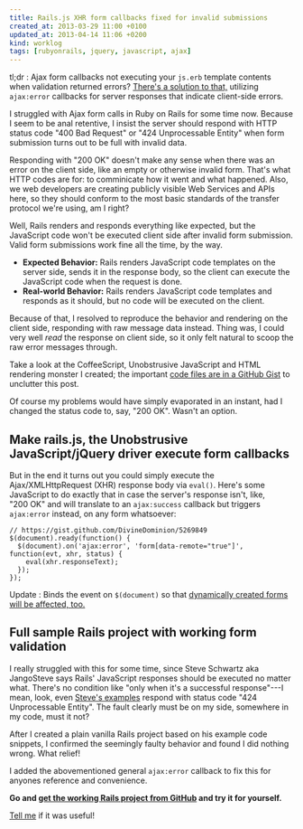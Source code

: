 ```yaml
---
title: Rails.js XHR form callbacks fixed for invalid submissions
created_at: 2013-03-29 11:00 +0100
updated_at: 2013-04-14 11:06 +0200
kind: worklog
tags: [rubyonrails, jquery, javascript, ajax]
---
```


tl;dr
:   Ajax form callbacks not executing your `js.erb` template contents when validation returned errors? [There's a solution to that,][2] utilizing `ajax:error` callbacks for server responses that indicate client-side errors.

I struggled with Ajax form calls in Ruby on Rails for some time now.  Because I seem to be anal retentive, I insist the server should respond with HTTP status code "400 Bad Request" or "424 Unprocessable Entity" when form submission turns out to be full with invalid data.

Responding with "200&nbsp;OK" doesn't make any sense when there was an error on the client side, like an empty or otherwise invalid form.  That's what HTTP codes are for:  to comminicate how it went and what happened.  Also, we web developers are creating publicly visible Web Services and APIs here, so they should conform to the most basic standards of the transfer protocol we're using, am I right?

Well, Rails renders and responds everything like expected, but the JavaScript code won't be executed client side after invalid form submission.  Valid form submissions work fine all the time, by the way.

- **Expected Behavior:** Rails renders JavaScript code templates on the server side, sends it in the response body, so the client can execute the JavaScript code when the request is done.
- **Real-world Behavior:** Rails renders JavaScript code templates and responds as it should, but no code will be executed on the client.

Because of that, I resolved to reproduce the behavior and rendering on the client side, responding with raw message data instead.  Thing was, I could very well _read_ the response on client side, so it only felt natural to scoop the raw error messages through.

Take a look at the CoffeeScript, Unobstrusive JavaScript and HTML rendering monster I created; the important [code files are in a GitHub Gist][3] to unclutter this post.

Of course my problems would have simply evaporated in an instant, had I changed the status code to, say, "200&nbsp;OK".  Wasn't an option.

[3]: https://gist.github.com/DivineDominion/5269802

## Make rails.js, the Unobstrusive JavaScript/jQuery driver execute form callbacks

But in the end it turns out you could simply execute the Ajax/XMLHttpRequest (XHR) response body via `eval()`.  Here's some JavaScript to do exactly that in case the server's response isn't, like, "200&nbsp;OK" and will translate to an `ajax:success` callback but triggers `ajax:error` instead, on any form whatsoever:

    // https://gist.github.com/DivineDominion/5269849
    $(document).ready(function() {
      $(document).on('ajax:error', 'form[data-remote="true"]', function(evt, xhr, status) {
        eval(xhr.responseText);
      });
    });

  [stackov]: http://stackoverflow.com/questions/203198/event-binding-on-dynamically-created-elements

Update
: Binds the event on `$(document)` so that [dynamically created forms will be affected, too.][stackov]

## Full sample Rails project with working form validation

I really struggled with this for some time, since Steve Schwartz aka JangoSteve says Rails' JavaScript responses should be executed no matter what.  There's no condition like "only when it's a successful response"---I mean, look, even [Steve's examples][1] respond with status code "424 Unprocessable Entity".  The fault clearly must be on my side, somewhere in my code, must it not?

After I created a plain vanilla Rails project based on his example code snippets, I confirmed the seemingly faulty behavior and found I did nothing wrong.  What relief!

I added the abovementioned general `ajax:error` callback to fix this for anyones reference and convenience.

**Go and [get the working Rails project from GitHub][2] and try it for yourself.**

[Tell me][4] if it was useful!

[1]: http://www.alfajango.com/blog/rails-3-remote-links-and-forms-data-type-with-jquery/
[2]: https://github.com/DivineDominion/rails.js_form_response
[4]: http://twitter.com/ctietze
